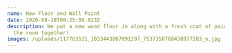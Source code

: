 ```yaml
---
name: New Floor and Wall Paint
date: 2020-08-18T00:25:59.823Z
description: We put a new wood floor in along with a fresh coat of paint to tie
  the room together!
images: /uploads/117763531_1033443807091297_7537358768438977283_n.jpg
---
```

